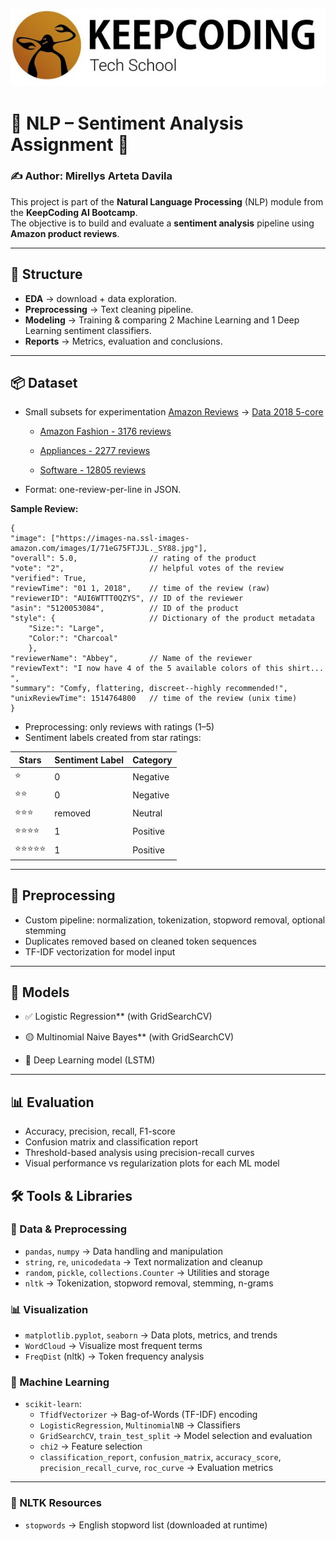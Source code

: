 ![Keepcoding](keepcoding.png)

# 💬 NLP – Sentiment Analysis Assignment 🧐

### ✍️ **Author:** Mirellys Arteta Davila

This project is part of the **Natural Language Processing** (NLP) module from the **KeepCoding AI Bootcamp**.  
The objective is to build and evaluate a **sentiment analysis** pipeline using **Amazon product reviews**.

---

## 📁 Structure

- **EDA** → download + data exploration. 
- **Preprocessing** → Text cleaning pipeline.
- **Modeling** → Training & comparing 2 Machine Learning and 1 Deep Learning sentiment classifiers.
- **Reports** → Metrics, evaluation and conclusions.

---

## 📦 Dataset

- Small subsets for experimentation [Amazon Reviews](https://jmcauley.ucsd.edu/data/amazon/) → [Data 2018 5-core](https://cseweb.ucsd.edu/~jmcauley/datasets/amazon_v2/)
	
	- [Amazon Fashion - 3176 reviews](https://mcauleylab.ucsd.edu/public_datasets/data/amazon_v2/categoryFilesSmall/AMAZON_FASHION_5.json.gz)
	
	- [Appliances - 2277 reviews](https://mcauleylab.ucsd.edu/public_datasets/data/amazon_v2/categoryFilesSmall/Appliances_5.json.gz)
	
	- [Software - 12805 reviews](https://mcauleylab.ucsd.edu/public_datasets/data/amazon_v2/categoryFilesSmall/Software_5.json.gz)
	
- Format: one-review-per-line in JSON. 

**Sample Review:**

```
{
"image": ["https://images-na.ssl-images-amazon.com/images/I/71eG75FTJJL._SY88.jpg"], 
"overall": 5.0, 			   // rating of the product
"vote": "2",                   // helpful votes of the review
"verified": True, 
"reviewTime": "01 1, 2018",    // time of the review (raw)
"reviewerID": "AUI6WTTT0QZYS", // ID of the reviewer
"asin": "5120053084",          // ID of the product
"style": {                     // Dictionary of the product metadata
	"Size:": "Large", 
	"Color:": "Charcoal"
	},                          
"reviewerName": "Abbey",       // Name of the reviewer 
"reviewText": "I now have 4 of the 5 available colors of this shirt... ", 
"summary": "Comfy, flattering, discreet--highly recommended!", 
"unixReviewTime": 1514764800   // time of the review (unix time)
}
```

- Preprocessing: only reviews with ratings (1–5)
- Sentiment labels created from star ratings:

| Stars         | Sentiment Label | Category     |
|---------------|------------------|--------------|
| ⭐️           | 0                | Negative     |
| ⭐️⭐️         | 0                | Negative     |
| ⭐️⭐️⭐️       | removed          | Neutral     |
| ⭐️⭐️⭐️⭐️     | 1                | Positive     |
| ⭐️⭐️⭐️⭐️⭐️   | 1                | Positive     |


---

## 🧹 Preprocessing

- Custom pipeline: normalization, tokenization, stopword removal, optional stemming  
- Duplicates removed based on cleaned token sequences  
- TF-IDF vectorization for model input

---

## 🤖 Models

- ✅ Logistic Regression** (with GridSearchCV)

- 🟡 Multinomial Naive Bayes** (with GridSearchCV)

- 🔵 Deep Learning model (LSTM)

---

## 📊 Evaluation

- Accuracy, precision, recall, F1-score
- Confusion matrix and classification report
- Threshold-based analysis using precision-recall curves
- Visual performance vs regularization plots for each ML model

## 🛠️ Tools & Libraries

### 🧪 Data & Preprocessing
- `pandas`, `numpy` → Data handling and manipulation
- `string`, `re`, `unicodedata` → Text normalization and cleanup
- `random`, `pickle`, `collections.Counter` → Utilities and storage
- `nltk` → Tokenization, stopword removal, stemming, n-grams

### 📊 Visualization
- `matplotlib.pyplot`, `seaborn` → Data plots, metrics, and trends
- `WordCloud` → Visualize most frequent terms
- `FreqDist` (nltk) → Token frequency analysis

### 🤖 Machine Learning
- `scikit-learn`:
  - `TfidfVectorizer` → Bag-of-Words (TF-IDF) encoding
  - `LogisticRegression`, `MultinomialNB` → Classifiers
  - `GridSearchCV`, `train_test_split` → Model selection and evaluation
  - `chi2` → Feature selection
  - `classification_report`, `confusion_matrix`, `accuracy_score`, `precision_recall_curve`, `roc_curve` → Evaluation metrics

---

### 📝 NLTK Resources
- `stopwords` → English stopword list (downloaded at runtime)
